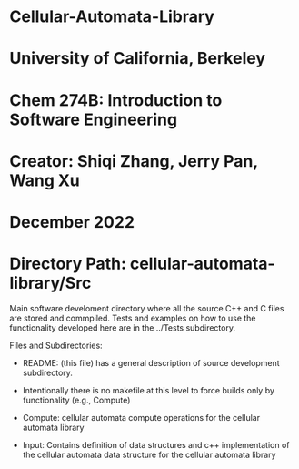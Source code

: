 # Cellular-Automata-Library
# University of California, Berkeley
# Chem 274B: Introduction to Software Engineering
# Creator: Shiqi Zhang, Jerry Pan, Wang Xu
# December 2022
# Directory Path: cellular-automata-library/Src

Main software develoment directory where all the source C++ and C
files are stored and commpiled. Tests and examples on how to use
the functionality developed here are in the ../Tests subdirectory.

Files and Subdirectories:
  - README: (this file) has a general description of source
            development subdirectory.

  - Intentionally there is no makefile at this level to force
    builds only by functionality (e.g., Compute)
 
  - Compute: cellular automata compute operations for the cellular 
        automata library

  - Input: Contains definition of data structures and c++ implementation 
        of the cellular automata data structure for the cellular 
        automata library